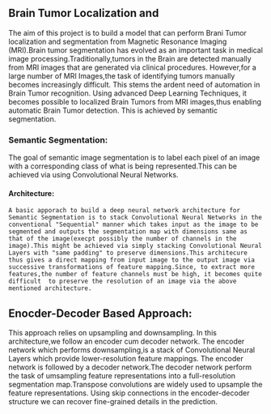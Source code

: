 ## Brain Tumor Localization and 
The aim of this project is to build a model that can perform Brani Tumor localization and segmentation from Magnetic Resonance Imaging (MRI).Brain tumor segmentation has evolved as an important task in medical image processing.Traditionally,tumors in the Brain are detected manually from MRI images that are generated via clinical procedures. However,for a large number of MRI Images,the task of identifying tumors manually becomes increasingly difficult. This stems the ardent need of automation in Brain Tumor recognition. Using advanced Deep Learning Techniques, it becomes possible to localized Brain Tumors from MRI images,thus enabling automatic Brain Tumor detection. This is achieved by semantic segmentation.

### Semantic Segmentation:
The goal of semantic image segmentation is to label each pixel of an image with a corresponding class of what is being represented.This can be achieved via using Convolutional Neural Networks.
#### Architecture: 
    A basic apporach to build a deep neural network architecture for Semantic Segmentation is to stack Convolutional Neural Networks in the conventional "Sequential" manner which takes input as the image to be segmented and outputs the segmentation map with dimensions same as that of the image(execpt possibly the number of channels in the image).This might be achieved via simply stacking Convolutional Neural Layers with "same padding" to preserve dimensions.This architecure thus gives a direct mapping from input image to the output image via successive transformations of feature mapping.Since, to extract more features,the number of feature channels must be high, it becomes quite difficult  to preserve the resolution of an image via the above mentioned architecture.
    
## Enocder-Decoder Based Approach:
   This approach relies on upsampling and downsampling. In this architecture,we follow an encoder cum decoder network. The encoder network which performs downsampling,is a stack of Convolutional Neural Layers which provide lower-resolution feature mappings.
   The encoder network is followed by a decoder network.The decoder network perform the task of umsampling feature representations into a full-resolution segmentation map.Transpose convolutions are widely used to upsample the feature representations.
   Using skip connections in the encoder-decoder structure we can recover fine-grained details in the prediction.


